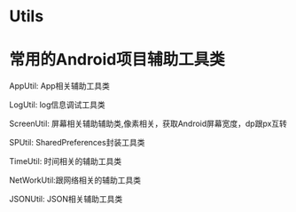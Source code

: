 # Utils
# 常用的Android项目辅助工具类

  AppUtil:    App相关辅助工具类
  
  LogUtil:    log信息调试工具类
  
  ScreenUtil: 屏幕相关辅助辅助类,像素相关，获取Android屏幕宽度，dp跟px互转
  
  SPUtil:     SharedPreferences封装工具类
  
  TimeUtil:   时间相关的辅助工具类

  NetWorkUtil:跟网络相关的辅助工具类

  JSONUtil:   JSON相关辅助工具类
